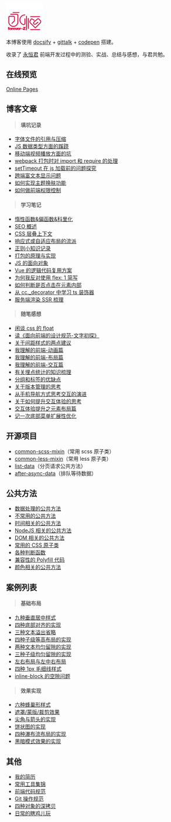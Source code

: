 <p></p>

<img src="favicon.png" width="100" style="margin:-4em 0 -1.5em" />

本博客使用 [docsify](https://docsify.js.org/#/?id=docsify) + [gittalk](https://github.com/gitalk/gitalk) + [codepen](https://codepen.io/foreverZ133/pens/public) 搭建。

收录了 [永恒君](https://github.com/forever-z-133) 前端开发过程中的测验、实战、总结与感想，与君共勉。

## 在线预览

[Online Pages](https://forever-z.cn/)

## 博客文章

> #### 填坑记录

- [字体文件的引用与压缩](https://forever-z.cn/#/./articles/topic/methods-of-custom-font-family.md)
- [JS 数据类型方面的蹊跷](https://forever-z.cn/#/./articles/topic/strangeness-of-javascript-data-type.md)
- [移动端视频播放方面的坑](https://forever-z.cn/#/./articles/topic/strangeness-of-playing-video-in-web.md)
- [webpack 打包时对 import 和 require 的处理](https://forever-z.cn/#/./articles/topic/require-async-in-webpack.md)
- [setTimeout 在 js 加载前的问题探究](https://forever-z.cn/#/./articles/topic/strangeness-between-script-load-and-timeout.md)
- [跨端富文本显示问题](https://forever-z.cn/#/./articles/topic/reasonable-use-rich-text.md)
- [如何实现主题换肤功能](https://forever-z.cn/#/./articles/topic/methods-of-custom-style-theme.md)
- [如何做前端权限控制](https://forever-z.cn/#/./articles/topic/methods-of-auth-control.md)

> #### 学习笔记

- [惰性函数&偏函数&科里化](https://forever-z.cn/#/./articles/study/currying-function.md)
- [SEO 概述](https://forever-z.cn/#/./articles/study/summary-of-seo.md)
- [CSS 层叠上下文](https://forever-z.cn/#/./articles/study/css-stacking-context.md)
- [响应式或自适应布局的流派](https://forever-z.cn/#/./articles/study/school-of-media-resize.md)
- [正则小知识记录](https://forever-z.cn/#/./articles/study/some-tips-of-regexp.md)
- [打包的原理与实现](https://forever-z.cn/#/./articles/study/principle-of-webpack.md)
- [JS 的面向对象](https://forever-z.cn/#/./articles/study/oop-in-javascript.md)
- [Vue 的逻辑代码复用方案](https://forever-z.cn/#/./articles/study/vue-logic-code-reuse.md)
- [为何我反对使用 flex: 1 简写](https://forever-z.cn/#/./articles/study/why-no-flex-abbreviation.md)
- [如何判断是否点击在元素内部](https://forever-z.cn/#/./articles/study/justify-click-inner.md)
- [从 cc._decorator 中学习 ts 装饰器](https://forever-z.cn/#/./articles/study/study-decorator-in-cocos.md)
- [服务端渲染 SSR 梳理](https://forever-z.cn/#/./articles/study/study-react-ssr.md)

> #### 随笔感想

- [闲谈 css 的 float](https://forever-z.cn/#/./articles/minds/bullshit-about-css-float.md)
- [读《面向前端的设计规范-文字初探》](https://forever-z.cn/#/./articles/minds/impressions-about-design-specification.md)
- [关于间距样式的两点建议](https://forever-z.cn/#/./articles/minds/suggestion-about-css-spacing.md)
- [我理解的前端-动画篇](https://forever-z.cn/#/./articles/minds/my-understanding-of-animation.md)
- [我理解的前端-布局篇](https://forever-z.cn/#/./articles/minds/my-understanding-of-layout.md)
- [我理解的前端-交互篇](https://forever-z.cn/#/./articles/minds/my-understanding-of-ux.md)
- [有关埋点统计的知识梳理](https://forever-z.cn/#/./articles/minds/summary-of-event-tracking.md)
- [分组和标签的优缺点](https://forever-z.cn/#/./articles/minds/difference-between-group-and-tag.md)
- [关于版本管理的思考](https://forever-z.cn/#/./articles/minds/think-about-branch-manager.md)
- [从手机导航方式思考交互的演进](https://forever-z.cn/#/./articles/minds/think-about-navigation-event.md)
- [关于如何提升交互体验的思考](https://forever-z.cn/#/./articles/minds/how-to-promote-ux-details.md)
- [交互体验提升之元素布局篇](https://forever-z.cn/#/./articles/minds/ux-details-at-ui.md)
- [记一次底部菜单扩展性优化](https://forever-z.cn/#/./articles/minds/menu-expandability.md)

## 开源项目

- [common-scss-mixin](https://www.npmjs.com/package/common-scss-mixin)（常用 scss 原子类）
- [common-less-mixin](https://www.npmjs.com/package/common-less-mixin)（常用 less 原子类）
- [list-data](https://www.npmjs.com/package/list-data)（分页请求公共方法）
- [after-async-data](https://www.npmjs.com/package/after-async-data)（排队等待数据）

## 公共方法

- [数据处理的公共方法](https://forever-z.cn/#/./pages/function/someFunction.md)
- [不常用的公共方法](https://forever-z.cn/#/./pages/function/otherFunction.md)
- [时间相关的公共方法](https://forever-z.cn/#/./pages/function/dateFunction.md)
- [NodeJS 相关的公共方法](https://forever-z.cn/#/./pages/function/nodeFunction.md)
- [DOM 相关的公共方法](https://forever-z.cn/#/./pages/function/domFunction.md)
- [常用的 CSS 原子类](https://forever-z.cn/#/./pages/function/someCSS.md)
- [各种判断函数](https://forever-z.cn/#/./pages/function/someRegExp.md)
- [兼容性的 Polyfill 代码](https://forever-z.cn/#/./pages/function/polyfillFunction.md)
- [颜色相关的公共方法](https://forever-z.cn/#/./pages/function/colorFunction.md)

## 案例列表

> #### 基础布局

- [九种垂直居中样式](https://forever-z.cn/#/./pages/layout/vertical-center.md)
- [四种底部对齐的实现](https://forever-z.cn/#/./pages/layout/child-align-bottom.md)
- [三种文本溢出省略](https://forever-z.cn/#/./pages/layout/text-overflow.md)
- [四种子级等高布局的实现](https://forever-z.cn/#/./pages/layout/child-same-height.md)
- [两种文本均匀留隙的实现](https://forever-z.cn/#/./pages/layout/text-align-justify.md)
- [三种子级均匀留隙的实现](https://forever-z.cn/#/./pages/layout/child-align-justify.md)
- [左右布局与左中右布局](https://forever-z.cn/#/./pages/layout/left-right-layout.md)
- [四种 1px 毛细线样式](https://forever-z.cn/#/./pages/layout/1px-border.md)
- [inline-block 的空隙问题](https://forever-z.cn/#/./pages/layout/inline-block-spacing.md)

> #### 效果实现

- [六种蜂巢形样式](https://forever-z.cn/#/./pages/effect/honeycomb.md)
- [遮罩/蒙版/裁剪效果](https://forever-z.cn/#/./pages/effect/css-mask.md)
- [尖角与箭头的实现](https://forever-z.cn/#/./pages/effect/css-arrow.md)
- [饼状图的实现](https://forever-z.cn/#/./pages/effect/css-pie.md)
- [四种瀑布流布局的实现](https://forever-z.cn/#/./pages/effect/masonry.md)
- [黑暗模式效果的实现](https://forever-z.cn/#/./pages/effect/dark-mode.md)

## 其他

- [我的简历](https://forever-z.cn/#/./pages/others/job-wanted.md)
- [常用工具集锦](https://forever-z.cn/#/./pages/others/tools.md)
- [前端代码规范](https://forever-z.cn/#/./pages/doc/前端代码规范.md)
- [Git 操作规范](https://forever-z.cn/#/./pages/doc/Git%20操作规范.md)
- [四种对象的深拷贝](https://forever-z.cn/#/./pages/others/deep-clone.md)
- [日常的瞎鸡儿玩](https://forever-z.cn/#/./pages/others/others.md)
